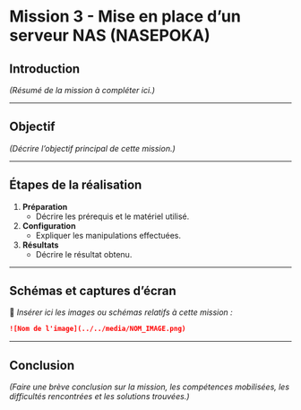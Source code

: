 # Mission 3 - Mise en place d’un serveur NAS (NASEPOKA)

## Introduction

*(Résumé de la mission à compléter ici.)*

---

## Objectif

*(Décrire l’objectif principal de cette mission.)*

---

## Étapes de la réalisation

1. **Préparation**
   - Décrire les prérequis et le matériel utilisé.
2. **Configuration**
   - Expliquer les manipulations effectuées.
3. **Résultats**
   - Décrire le résultat obtenu.

---

## Schémas et captures d’écran

📸 *Insérer ici les images ou schémas relatifs à cette mission :*

```markdown
![Nom de l'image](../../media/NOM_IMAGE.png)
```

---

## Conclusion

*(Faire une brève conclusion sur la mission, les compétences mobilisées, les difficultés rencontrées et les solutions trouvées.)*
